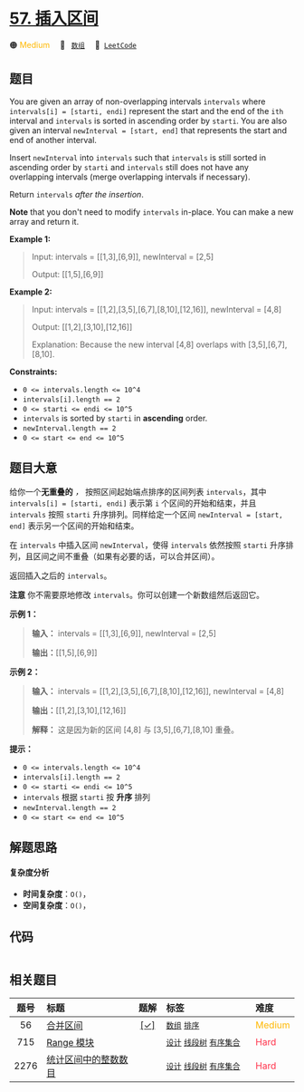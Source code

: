 # [57. 插入区间](https://leetcode.com/problems/insert-interval)

🟠 <font color=#ffb800>Medium</font>&emsp; 🔖&ensp; [`数组`](/tag/array.md)&emsp; 🔗&ensp;[`LeetCode`](https://leetcode.com/problems/insert-interval)

## 题目

You are given an array of non-overlapping intervals `intervals` where
`intervals[i] = [starti, endi]` represent the start and the end of the `ith`
interval and `intervals` is sorted in ascending order by `starti`. You are
also given an interval `newInterval = [start, end]` that represents the start
and end of another interval.

Insert `newInterval` into `intervals` such that `intervals` is still sorted in
ascending order by `starti` and `intervals` still does not have any
overlapping intervals (merge overlapping intervals if necessary).

Return `intervals` _after the insertion_.

**Note** that you don't need to modify `intervals` in-place. You can make a
new array and return it.



**Example 1:**

> Input: intervals = [[1,3],[6,9]], newInterval = [2,5]
> 
> Output: [[1,5],[6,9]]

**Example 2:**

> Input: intervals = [[1,2],[3,5],[6,7],[8,10],[12,16]], newInterval = [4,8]
> 
> Output: [[1,2],[3,10],[12,16]]
> 
> Explanation: Because the new interval [4,8] overlaps with [3,5],[6,7],[8,10].

**Constraints:**

  * `0 <= intervals.length <= 10^4`
  * `intervals[i].length == 2`
  * `0 <= starti <= endi <= 10^5`
  * `intervals` is sorted by `starti` in **ascending** order.
  * `newInterval.length == 2`
  * `0 <= start <= end <= 10^5`


## 题目大意

给你一个**无重叠的** _，_ 按照区间起始端点排序的区间列表 `intervals`，其中 `intervals[i] = [starti,
endi]` 表示第 `i` 个区间的开始和结束，并且 `intervals` 按照 `starti` 升序排列。同样给定一个区间 `newInterval
= [start, end]` 表示另一个区间的开始和结束。

在 `intervals` 中插入区间 `newInterval`，使得 `intervals` 依然按照 `starti`
升序排列，且区间之间不重叠（如果有必要的话，可以合并区间）。

返回插入之后的 `intervals`。

**注意** 你不需要原地修改 `intervals`。你可以创建一个新数组然后返回它。



**示例  1：**

> 
> 
> 
> 
> 
> **输入：** intervals = [[1,3],[6,9]], newInterval = [2,5]
> 
> **输出：**[[1,5],[6,9]]
> 
> 

**示例 2：**

> 
> 
> 
> 
> 
> **输入：** intervals = [[1,2],[3,5],[6,7],[8,10],[12,16]], newInterval = [4,8]
> 
> **输出：**[[1,2],[3,10],[12,16]]
> 
> **解释：** 这是因为新的区间 [4,8] 与 [3,5],[6,7],[8,10] 重叠。
> 
> 



**提示：**

  * `0 <= intervals.length <= 10^4`
  * `intervals[i].length == 2`
  * `0 <= starti <= endi <= 10^5`
  * `intervals` 根据 `starti` 按 **升序** 排列
  * `newInterval.length == 2`
  * `0 <= start <= end <= 10^5`


## 解题思路

#### 复杂度分析

- **时间复杂度**：`O()`，
- **空间复杂度**：`O()`，

## 代码

```javascript

```

## 相关题目

<!-- prettier-ignore -->
| 题号 | 标题 | 题解 | 标签 | 难度 |
| :------: | :------ | :------: | :------ | :------ |
| 56 | [合并区间](https://leetcode.com/problems/merge-intervals) | [[✓]](/problem/0056.md) |  [`数组`](/tag/array.md) [`排序`](/tag/sorting.md) | <font color=#ffb800>Medium</font> |
| 715 | [Range 模块](https://leetcode.com/problems/range-module) |  |  [`设计`](/tag/design.md) [`线段树`](/tag/segment-tree.md) [`有序集合`](/tag/ordered-set.md) | <font color=#ff334b>Hard</font> |
| 2276 | [统计区间中的整数数目](https://leetcode.com/problems/count-integers-in-intervals) |  |  [`设计`](/tag/design.md) [`线段树`](/tag/segment-tree.md) [`有序集合`](/tag/ordered-set.md) | <font color=#ff334b>Hard</font> |

<style>
.blue {
    background-color: #096dd9;
    padding: 0.25rem 0.5rem;
    margin: 0;
    font-size: 0.85em;
    border-radius: 3px;
    color: white;
    font-weight: 500;
}
table th:first-of-type { width: 10%; }
table th:nth-of-type(2) { width: 35%; }
table th:nth-of-type(3) { width: 10%; }
table th:nth-of-type(4) { width: 35%; }
table th:nth-of-type(5) { width: 10%; }
</style>
